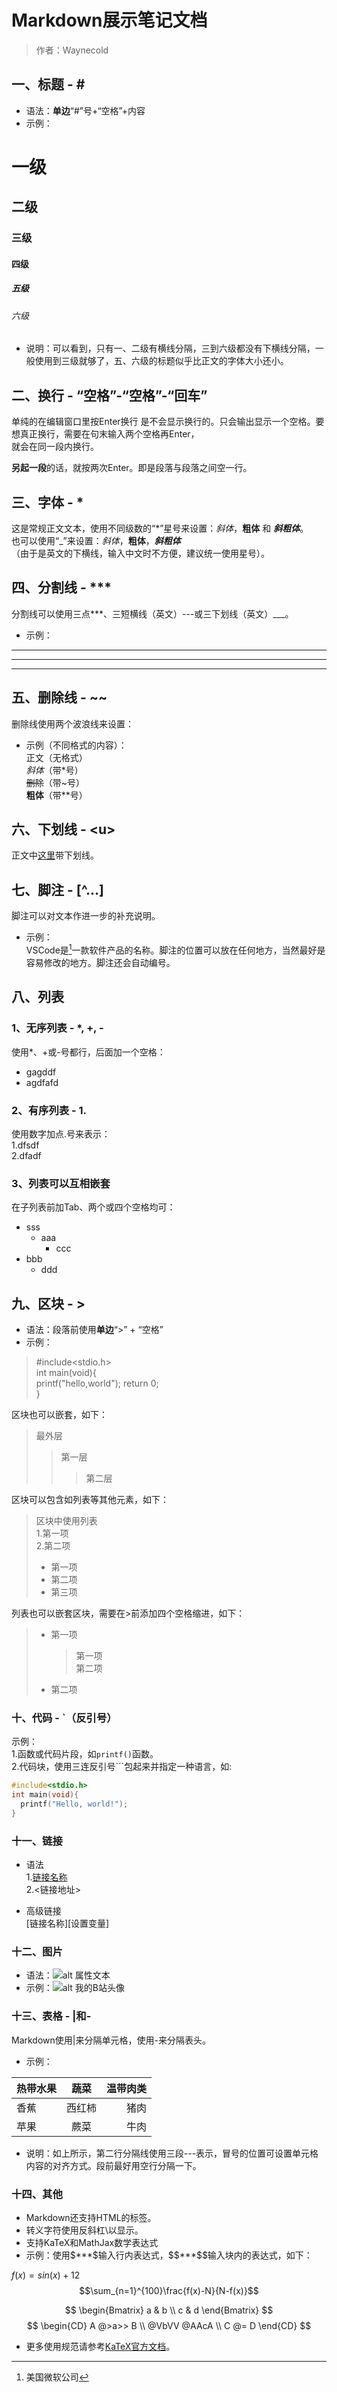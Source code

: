 # Markdown展示笔记文档
>作者：Waynecold

## 一、标题 - \#
- 语法：**单边**“#”号+“空格”+内容  
- 示例：
# 一级
## 二级
### 三级
#### 四级
##### 五级
###### 六级

- 说明：可以看到，只有一、二级有横线分隔，三到六级都没有下横线分隔，一般使用到三级就够了，五、六级的标题似乎比正文的字体大小还小。

## 二、换行 - “空格”-“空格”-“回车”
单纯的在编辑窗口里按Enter换行
是不会显示换行的。只会输出显示一个空格。要想真正换行，需要在句末输入两个空格再Enter，  
就会在同一段内换行。

**另起一段**的话，就按两次Enter。即是段落与段落之间空一行。

## 三、字体 - *
这是常规正文文本，使用不同级数的“*”星号来设置：*斜体*，**粗体** 和 ***斜粗体***。  
也可以使用“_”来设置：_斜体_，__粗体__，___斜粗体___  
（由于是英文的下横线，输入中文时不方便，建议统一使用星号）。

## 四、分割线 - ***
分割线可以使用三点***、三短横线（英文）---或三下划线（英文）___。  
- 示例：
***
---
___

## 五、删除线 - ~~
删除线使用两个波浪线来设置：  
- 示例（不同格式的内容）：  
正文（无格式）  
*斜体*（带*号）  
~~删除~~（带~号）  
**粗体**（带**号）

## 六、下划线 - \<u>
正文中<u>这里</u>带下划线。  

## 七、脚注 - \[^...]
脚注可以对文本作进一步的补充说明。
- 示例：  
VSCode是[^Microsoft]一款软件产品的名称。脚注的位置可以放在任何地方，当然最好是容易修改的地方。脚注还会自动编号。  
[^Microsoft]:美国微软公司

## 八、列表
### 1、无序列表 - *, +, -
使用*、+或-号都行，后面加一个空格：  
- gagddf  
- agdfafd
### 2、有序列表 - 1.
使用数字加点.号来表示：  
1.dfsdf  
2.dfadf
### 3、列表可以互相嵌套
在子列表前加Tab、两个或四个空格均可：  
+ sss  
  - aaa  
    - ccc 
+ bbb  
  - ddd

## 九、区块 - \>
- 语法：段落前使用**单边**“\>” + “空格”
- 示例：
>#include<stdio.h>  
int main(void){  
  printf("hello,world");
  return 0;  
}

区块也可以嵌套，如下：
  >最外层
  >>第一层
  >>>第二层  

区块可以包含如列表等其他元素，如下：
>区块中使用列表  
>1.第一项  
>2.第二项
>+ 第一项
>+ 第二项
>+ 第三项  

列表也可以嵌套区块，需要在\>前添加四个空格缩进，如下：
>* 第一项
>    >第一项  
>    >第二项
>* 第二项

### 十、代码 - `（反引号）
示例：  
1.函数或代码片段，如`printf()`函数。  
2.代码块，使用三连反引号```包起来并指定一种语言，如: 
```C
#include<stdio.h>
int main(void){
  printf("Hello, world!");
}
```

### 十一、链接
- 语法  
1.[链接名称](链接地址)  
2.<链接地址>

- 高级链接  
[链接名称][设置变量]

### 十二、图片
- 语法：![alt 属性文本](图片地址 "可选标题")
- 示例：![alt 我的B站头像](https://i2.hdslb.com/bfs/face/fa2ddb1b0ab20a5d168ccf64523d5ea5882203d3.jpg@240w_240h_1c_1s_!web-avatar-nav.webp "蓝衣服小男孩")

### 十三、表格 - |和-
Markdown使用|来分隔单元格，使用-来分隔表头。  
- 示例：

|热带水果|蔬菜|温带肉类|
|:---|:---:|---:|
|香蕉|西红柿|猪肉|
|苹果|蕨菜|牛肉|

- 说明：如上所示，第二行分隔线使用三段---表示，冒号的位置可设置单元格内容的对齐方式。段前最好用空行分隔一下。

### 十四、其他
- Markdown还支持HTML的标签。
- 转义字符使用反斜杠\以显示。
- 支持KaTeX和MathJax数学表达式
- 示例：使用\$\*\*\*\$输入行内表达式，\$\$\*\*\*\$\$输入块内的表达式，如下：

$f(x)=sin(x) + 12$
$$\sum_{n=1}^{100}\frac{f(x)-N}{N-f(x)}$$

$$
\begin{Bmatrix}
   a & b \\
   c & d
\end{Bmatrix}
$$
$$
\begin{CD}
   A @>a>> B \\
@VbVV @AAcA \\
   C @= D
\end{CD}
$$

- 更多使用规范请参考[KaTeX官方文档](https://katex.org/docs/supported)。